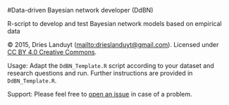#Data-driven Bayesian network developer (DdBN)

R-script to develop and test Bayesian network models based on empirical data

© 2015, Dries Landuyt (<mailto:drieslanduyt@gmail.com>). Licensed under [CC BY 4.0 Creative Commons](http://creativecommons.org/licenses/by/4.0/).

Usage: Adapt the `DdBN_Template.R` script according to your dataset and research questions and run. Further instructions are provided in `DdBN_Template.R`.

Support: Please feel free to [open an issue](https://github.com/DriesLanduyt/DdBN/issues) in case of a problem.
